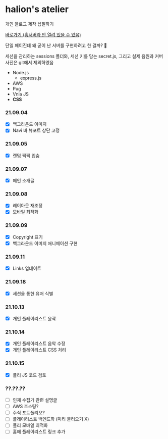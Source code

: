 # halion's atelier

개인 블로그 제작 삽질하기

<a href="http://www.chat.randompresident.com/" target="_blank">바로가기 (홈서버라 안 열려 있을 수 있음)</a>

단일 페이진데 왜 굳이 난 서버를 구현하려고 한 걸까? 🤔

세션을 관리하는 sessions 폴더와, 세션 키를 담는 secret.js, 그리고 실제 음원과 커버 사진은 git에서 제외하였음

- Node.js
    - express.js
- AWS
- Pug
- Vnla JS
- **CSS**

### 21.09.04

- [x] 백그라운드 이미지
- [x] Navi 바 뷰포트 상단 고정

### 21.09.05

- [x] 랜덤 짹짹 입숨

### 21.09.07

- [x] 메인 소개글

### 21.09.08

- [x] 레이아웃 재조정
- [x] 모바일 최적화

### 21.09.09

- [x] Copyright 표기
- [x] 백그라운드 이미지 애니메이션 구현

### 21.09.11

- [x] Links 업데이트

### 21.09.18

- [x] 세션을 통한 유저 식별

### 21.10.13

- [x] 개인 플레이리스트 윤곽

### 21.10.14

- [x] 개인 플레이리스트 음악 수정
- [x] 개인 플레이리스트 CSS 처리

### 21.10.15

- [x] 플리 JS 코드 검토

### ??.??.??

- [ ] 인재 수집가 관련 설명글
- [ ] AWS 호스팅?
- [ ] 주식 포트폴리오?
- [ ] 플레이리스트 백엔드화 (미리 불러오기 X)
- [ ] 플리 모바일 최적화
- [ ] 홈에 플레이리스트 링크 추가
